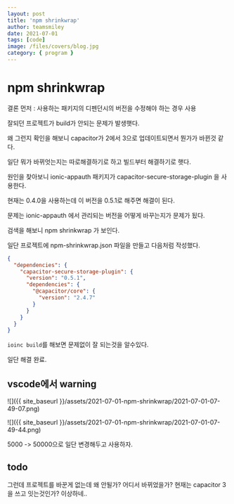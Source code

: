 ```yaml
---
layout: post
title: 'npm shrinkwrap'
author: teamsmiley
date: 2021-07-01
tags: [code]
image: /files/covers/blog.jpg
category: { program }
---
```


# npm shrinkwrap

결론 먼저 : 사용하는 패키지의 디펜던시의 버전을 수정해야 하는 경우 사용

잘되던 프로젝트가 build가 안되는 문제가 발생햇다.

왜 그런지 확인을 해보니 capacitor가 2에서 3으로 업데이트되면서 뭔가가 바뀐것 같다.

일단 뭐가 바뀌엇는지는 따로해결하기로 하고 빌드부터 해결하기로 햇다.

원인을 찾아보니 ionic-appauth 패키지가 capacitor-secure-storage-plugin 을 사용한다.

현재는 0.4.0을 사용하는데 이 버전을 0.5.1로 해주면 해결이 된다.

문제는 ionic-appauth 에서 관리되는 버전을 어떻게 바꾸는지가 문제가 됬다.

검색을 해보니 npm shrinkwrap 가 보인다.

일단 프로젝트에 npm-shrinkwrap.json 파일을 만들고 다음처럼 작성했다.

```json
{
  "dependencies": {
    "capacitor-secure-storage-plugin": {
      "version": "0.5.1",
      "dependencies": {
        "@capacitor/core": {
          "version": "2.4.7"
        }
      }
    }
  }
}
```

`ioinc build`를 해보면 문제없이 잘 되는것을 알수있다.

일단 해결 완료.

## vscode에서 warning

![]({{ site_baseurl }}/assets/2021-07-01-npm-shrinkwrap/2021-07-01-07-49-07.png)

![]({{ site_baseurl }}/assets/2021-07-01-npm-shrinkwrap/2021-07-01-07-49-44.png)

5000 -> 50000으로 일단 변경해두고 사용하자.

## todo

그런데 프로젝트를 바꾼게 없는데 왜 안될가? 어디서 바뀌었을가? 현재는 capacitor 3을 쓰고 잇는것인가? 이상하네..
